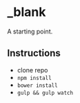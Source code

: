 # _blank
A starting point.


## Instructions
- clone repo
- `npm install`
- `bower install`
- `gulp && gulp watch`
